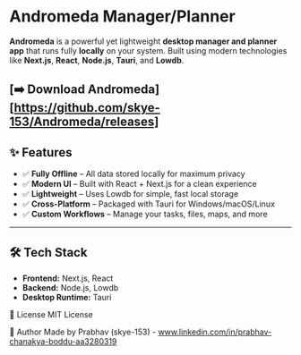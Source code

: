 # Andromeda Manager/Planner

**Andromeda** is a powerful yet lightweight **desktop manager and planner app** that runs fully **locally** on your system. Built using modern technologies like **Next.js**, **React**, **Node.js**, **Tauri**, and **Lowdb**.

[➡️ **Download Andromeda**][https://github.com/skye-153/Andromeda/releases]
---

## ✨ Features

- ✅ **Fully Offline** – All data stored locally for maximum privacy  
- ✅ **Modern UI** – Built with React + Next.js for a clean experience  
- ✅ **Lightweight** – Uses Lowdb for simple, fast local storage  
- ✅ **Cross-Platform** – Packaged with Tauri for Windows/macOS/Linux  
- ✅ **Custom Workflows** – Manage your tasks, files, maps, and more

---
## 🛠 Tech Stack

- **Frontend:** Next.js, React  
- **Backend:** Node.js, Lowdb  
- **Desktop Runtime:** Tauri

📄 License
MIT License

👤 Author
Made by Prabhav (skye-153) - 
www.linkedin.com/in/prabhav-chanakya-boddu-aa3280319

